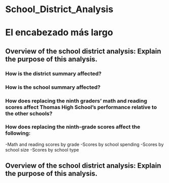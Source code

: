 # School_District_Analysis
 # El encabezado más largo
## Overview of the school district analysis: Explain the purpose of this analysis.
### How is the district summary affected?
### How is the school summary affected?
### How does replacing the ninth graders’ math and reading scores affect Thomas High School’s performance relative to the other schools?
### How does replacing the ninth-grade scores affect the following:
-Math and reading scores by grade
-Scores by school spending
-Scores by school size
-Scores by school type
## Overview of the school district analysis: Explain the purpose of this analysis.
